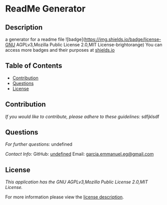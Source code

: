 # ReadMe Generator
## Description
a generator for a readme file
![badge](https://img.shields.io/badge/license-GNU AGPLv3,Mozilla Public License 2.0,MIT License-brightorange)
You can access more badges and their purposes at [shields.io](https://shields.io)
## Table of Contents
  * [Contribution](#contribution)
  * [Questions](#questions)
  * [License](#license)
    
    
      
## Contribution
  _If you would like to contribute, please adhere to these guidelines:_
  sdfjklsdf
      
## Questions
      
  _For further questions:_
  undefined
  
  _Contact Info:_
  GitHub: [undefined](https://github.com/undefined)
  Email: [garcia.emmanuel.eg@gmail.com](mailto:garcia.emmanuel.eg@gmail.com)
    
## License
      
  _This application has the GNU AGPLv3,Mozilla Public License 2.0,MIT License._
      
  For more information please view the [license description]().
  
  